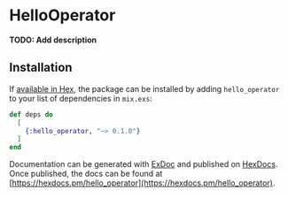 # HelloOperator

**TODO: Add description**

## Installation

If [available in Hex](https://hex.pm/docs/publish), the package can be installed
by adding `hello_operator` to your list of dependencies in `mix.exs`:

```elixir
def deps do
  [
    {:hello_operator, "~> 0.1.0"}
  ]
end
```

Documentation can be generated with [ExDoc](https://github.com/elixir-lang/ex_doc)
and published on [HexDocs](https://hexdocs.pm). Once published, the docs can
be found at [https://hexdocs.pm/hello_operator](https://hexdocs.pm/hello_operator).

